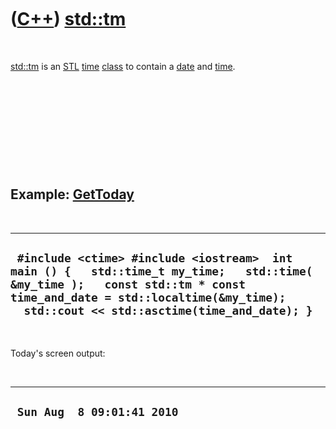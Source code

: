 



 

 

 

 

 

([C++](Cpp.md)) [std::tm](CppTm.md)
=====================================

 

[std::tm](CppTm.md) is an [STL](CppStl.md) [time](CppTime.md)
[class](CppClass.md) to contain a [date](CppTime.md) and
[time](CppTime.md).

 

 

 

 

 

Example: [GetToday](CppGetToday.md)
------------------------------------

 

  ------------------------------------------------------------------------------------------------------------------------------------------------------------------------------------------------------------------------
  ` #include <ctime> #include <iostream>  int main () {   std::time_t my_time;   std::time( &my_time );   const std::tm * const time_and_date = std::localtime(&my_time);   std::cout << std::asctime(time_and_date); }`
  ------------------------------------------------------------------------------------------------------------------------------------------------------------------------------------------------------------------------

 

Today's screen output:

 

  -----------------------------
  ` Sun Aug  8 09:01:41 2010`
  -----------------------------

 

 

 

 

 





 



